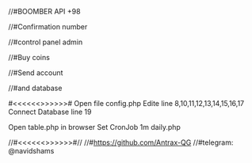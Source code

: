 //#BOOMBER API +98

//#Confirmation number

//#control panel admin

//#Buy coins

//#Send account

//#and database

#<<<<<<<SMS BOOMBER>>>>>>>#
Open file config.php
Edite line 8,10,11,12,13,14,15,16,17
Connect Database line 19

Open table.php in browser
Set CronJob 1m daily.php



//#<<<<<<<Developer>>>>>>>#//
//#https://github.com/Antrax-QG
//#telegram: @navidshams 
